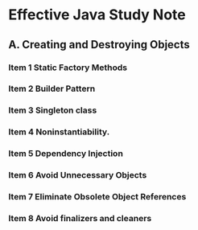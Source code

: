
# Effective Java Study Note

## A. Creating and Destroying Objects

### Item 1 Static Factory Methods

### Item 2 Builder Pattern

### Item 3 Singleton class

### Item 4 Noninstantiability.

### Item 5 Dependency Injection

### Item 6 Avoid Unnecessary Objects

### Item 7 Eliminate Obsolete Object References

### Item 8 Avoid finalizers and cleaners